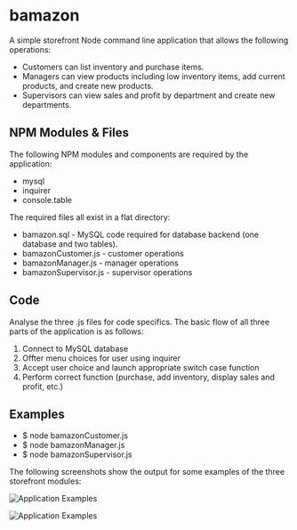 # bamazon
A simple storefront Node command line application that allows the following operations:
* Customers can list inventory and purchase items.
* Managers can view products including low inventory items, add current products, and create new products.
* Supervisors can view sales and profit by department and create new departments.

## NPM Modules & Files
The following NPM modules and components are required by the application:
* mysql
* inquirer
* console.table

The required files all exist in a flat directory:
* bamazon.sql - MySQL code required for database backend (one database and two tables).
* bamazonCustomer.js - customer operations
* bamazonManager.js - manager operations
* bamazonSupervisor.js - supervisor operations

## Code
Analyse the three .js files for code specifics.  The basic flow of all three parts of the application is as follows:
1) Connect to MySQL database
2) Offter menu choices for user using inquirer
3) Accept user choice and launch appropriate switch case function
4) Perform correct function (purchase, add inventory, display sales and profit, etc.)

## Examples
* $ node bamazonCustomer.js
* $ node bamazonManager.js
* $ node bamazonSupervisor.js

The following screenshots show the output for some examples of the three storefront modules:

![Application Examples](/screenshot1.jpg?raw=true)

![Application Examples](/screenshot2.jpg?raw=true)
